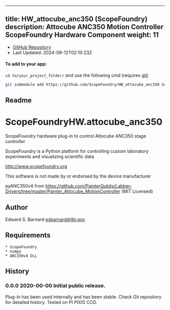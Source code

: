 
---
title: HW_attocube_anc350 (ScopeFoundry)
description: Attocube ANC350 Motion Controller ScopeFoundry Hardware Component
weight: 11
---
- [GitHub Repository](https://github.com/ScopeFoundry/HW_attocube_anc350)
- Last Updated: 2024-08-12T02:10:23Z


#### To add to your app:

`cd to/your_project_folder/` and use the following cmd (requires [git](/docs/100_development-environment/20_git/))

```bash
git submodule add https://github.com/ScopeFoundry/HW_attocube_anc350 ScopeFoundryHW/attocube_anc350
```


## Readme
ScopeFoundryHW.attocube_anc350
===================================

ScopeFoundry hardware plug-in to control Attocube ANC350 stage controller


ScopeFoundry is a Python platform for controlling custom laboratory 
experiments and visualizing scientific data

<http://www.scopefoundry.org>

This software is not made by or endorsed by the device manufacturer


pyANC350v4 from https://github.com/PainterQubits/Labber-Drivers/tree/master/Painter_Attocube_MotionController
(MIT Licensed)


Author
----------

Edward S. Barnard <esbarnard@lbl.gov>


Requirements
------------

	* ScopeFoundry
	* numpy
	* ANC350v4 DLL
	
	
History
--------

### 0.0.0	2020-00-00	Initial public release.

Plug-in has been used internally and has been stable.
Check Git repository for detailed history. Tested on PI PIXIS CCD.


